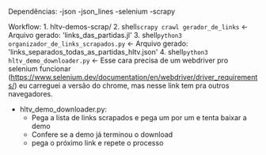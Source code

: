 Dependências:
    -json
    -json_lines
    -selenium
    -scrapy


Workflow:
    1. hltv-demos-scrap/
    2. shell```scrapy crawl gerador_de_links``` <- Arquivo gerado: 'links_das_partidas.jl'
    3. shell```python3 organizador_de_links_scrapados.py``` <- Arquivo gerado: 'links_separados_todas_as_partidas_hltv.json'
    4. shell```python3 hltv_demo_downloader.py``` <- Esse cara precisa de um webdriver pro selenium funcionar (https://www.selenium.dev/documentation/en/webdriver/driver_requirements/) eu carreguei a versão do chrome, mas nesse link tem pra outros navegadores.

- hltv_demo_downloader.py:
    - Pega a lista de links scrapados e pega um por um e tenta baixar a demo
    - Confere se a demo já terminou o download
    - pega o próximo link e repete o processo
